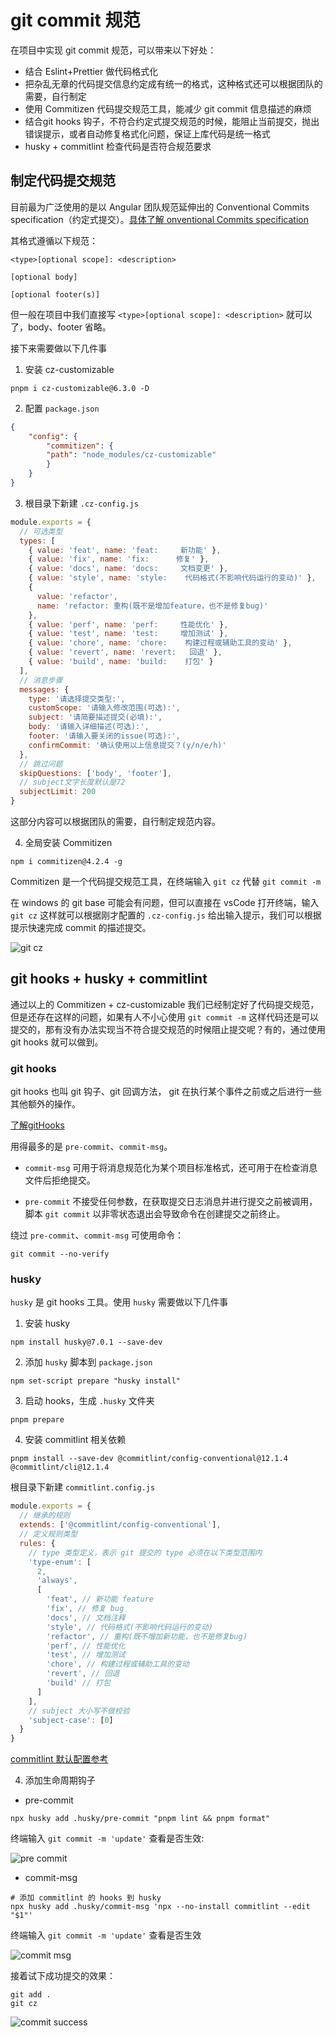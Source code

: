 # git commit 规范

在项目中实现 git commit 规范，可以带来以下好处：
- 结合 Eslint+Prettier 做代码格式化
- 把杂乱无章的代码提交信息约定成有统一的格式，这种格式还可以根据团队的需要，自行制定
- 使用 Commitizen 代码提交规范工具，能减少 git commit 信息描述的麻烦
- 结合git hooks 钩子，不符合约定式提交规范的时候，能阻止当前提交，抛出错误提示，或者自动修复格式化问题，保证上库代码是统一格式
- husky + commitlint 检查代码是否符合规范要求

## 制定代码提交规范
目前最为广泛使用的是以 Angular 团队规范延伸出的 Conventional Commits specification（约定式提交）。[具体了解 onventional Commits specification](https://www.conventionalcommits.org/zh-hans/v1.0.0/) 

其格式遵循以下规范：

```shell
<type>[optional scope]: <description>

[optional body]

[optional footer(s)]
```

但一般在项目中我们直接写 `<type>[optional scope]: <description>` 就可以了，body、footer 省略。


接下来需要做以下几件事

1. 安装 cz-customizable
```shell
pnpm i cz-customizable@6.3.0 -D
```

2. 配置 `package.json`
```json
{
    "config": {
        "commitizen": {
        "path": "node_modules/cz-customizable"
        }
    }
}
```

3. 根目录下新建 `.cz-config.js`
```js
module.exports = {
  // 可选类型
  types: [
    { value: 'feat', name: 'feat:     新功能' },
    { value: 'fix', name: 'fix:      修复' },
    { value: 'docs', name: 'docs:     文档变更' },
    { value: 'style', name: 'style:    代码格式(不影响代码运行的变动)' },
    {
      value: 'refactor',
      name: 'refactor: 重构(既不是增加feature，也不是修复bug)'
    },
    { value: 'perf', name: 'perf:     性能优化' },
    { value: 'test', name: 'test:     增加测试' },
    { value: 'chore', name: 'chore:    构建过程或辅助工具的变动' },
    { value: 'revert', name: 'revert:   回退' },
    { value: 'build', name: 'build:    打包' }
  ],
  // 消息步骤
  messages: {
    type: '请选择提交类型:',
    customScope: '请输入修改范围(可选):',
    subject: '请简要描述提交(必填):',
    body: '请输入详细描述(可选):',
    footer: '请输入要关闭的issue(可选):',
    confirmCommit: '确认使用以上信息提交？(y/n/e/h)'
  },
  // 跳过问题
  skipQuestions: ['body', 'footer'],
  // subject文字长度默认是72
  subjectLimit: 200
}
```

这部分内容可以根据团队的需要，自行制定规范内容。

4. 全局安装 Commitizen

`npm i commitizen@4.2.4 -g`

Commitizen 是一个代码提交规范工具，在终端输入 `git cz` 代替 `git commit -m`

在 windows 的 git base 可能会有问题，但可以直接在 vsCode 打开终端，输入 `git cz` 这样就可以根据刚才配置的 `.cz-config.js` 给出输入提示，我们可以根据提示快速完成 commit 的描述提交。

![git cz](./images/git_cz.png)

## git hooks + husky + commitlint
通过以上的 Commitizen + cz-customizable 我们已经制定好了代码提交规范，但是还存在这样的问题，如果有人不小心使用 `git commit -m` 这样代码还是可以提交的，那有没有办法实现当不符合提交规范的时候阻止提交呢？有的，通过使用 git hooks 就可以做到。

### git hooks
git hooks 也叫 git 钩子、git 回调方法， git 在执行某个事件之前或之后进行一些其他额外的操作。

[了解gitHooks](https://git-scm.com/docs/githooks)


用得最多的是 `pre-commit`、`commit-msg`。

- `commit-msg` 可用于将消息规范化为某个项目标准格式，还可用于在检查消息文件后拒绝提交。

- `pre-commit` 不接受任何参数，在获取提交日志消息并进行提交之前被调用，脚本 `git commit` 以非零状态退出会导致命令在创建提交之前终止。

绕过 `pre-commit`、`commit-msg` 可使用命令：
```shell
git commit --no-verify
```

### husky
`husky` 是 git hooks 工具。使用 `husky` 需要做以下几件事

1. 安装 husky
```shell
npm install husky@7.0.1 --save-dev
```

2. 添加 `husky` 脚本到 `package.json`
```shell
npm set-script prepare "husky install"
```

3. 启动 hooks，生成 `.husky` 文件夹
```shell
pnpm prepare
```

4. 安装 commitlint 相关依赖
```shell
pnpm install --save-dev @commitlint/config-conventional@12.1.4 @commitlint/cli@12.1.4
```

根目录下新建 `commitlint.config.js`
```js
module.exports = {
  // 继承的规则
  extends: ['@commitlint/config-conventional'],
  // 定义规则类型
  rules: {
    // type 类型定义，表示 git 提交的 type 必须在以下类型范围内
    'type-enum': [
      2,
      'always',
      [
        'feat', // 新功能 feature
        'fix', // 修复 bug
        'docs', // 文档注释
        'style', // 代码格式(不影响代码运行的变动)
        'refactor', // 重构(既不增加新功能，也不是修复bug)
        'perf', // 性能优化
        'test', // 增加测试
        'chore', // 构建过程或辅助工具的变动
        'revert', // 回退
        'build' // 打包
      ]
    ],
    // subject 大小写不做校验
    'subject-case': [0]
  }
}
```

[commitlint 默认配置参考](https://github.com/conventional-changelog/commitlint/blob/master/@commitlint/config-conventional/index.js)

4. 添加生命周期钩子

- pre-commit

```shell
npx husky add .husky/pre-commit "pnpm lint && pnpm format"
```

终端输入 `git commit -m 'update'` 查看是否生效:

![pre commit](./images/pre_commit_eslint.png)


- commit-msg

```shell
# 添加 commitlint 的 hooks 到 husky
npx husky add .husky/commit-msg 'npx --no-install commitlint --edit "$1"'
```

终端输入 `git commit -m 'update'` 查看是否生效

![commit msg](./images/commit_msg.png)

接着试下成功提交的效果：

```shell
git add .
git cz
```

![commit success](./images/commit_success.png)
